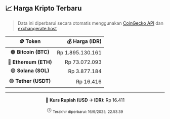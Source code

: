 

<!-- HARGA_KRIPTO -->
## 📈 Harga Kripto Terbaru

> Data ini diperbarui secara otomatis menggunakan [CoinGecko API](https://www.coingecko.com/) dan [exchangerate.host](https://exchangerate.host/)

<div align="center">

| 🪙 Token | 💰 Harga (IDR) |
|:------:|---------------:|
| 🟠 **Bitcoin (BTC)**   | Rp 1.895.130.161 |
| 🔵 **Ethereum (ETH)**  | Rp 73.072.093 |
| 🟣 **Solana (SOL)**    | Rp 3.877.184 |
| 🟢 **Tether (USDT)**   | Rp 16.416 |

---

💱 **Kurs Rupiah (USD → IDR)**: Rp 16.411

🕒 <sub>Terakhir diperbarui: 16/9/2025, 22.53.39</sub>

</div>
<!-- /HARGA_KRIPTO -->
